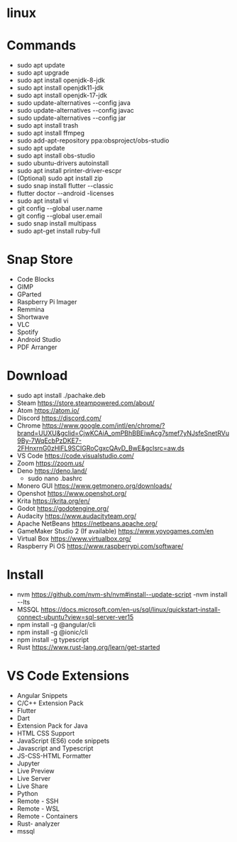 # linux

# Commands
- sudo apt update
- sudo apt upgrade
- sudo apt install openjdk-8-jdk
- sudo apt install openjdk11-jdk
- sudo apt install openjdk-17-jdk
- sudo update-alternatives --config java
- sudo update-alternatives --config javac
- sudo update-alternatives --config jar
- sudo apt install trash
- sudo apt install ffmpeg
- sudo add-apt-repository ppa:obsproject/obs-studio
- sudo apt update
- sudo apt install obs-studio
- sudo ubuntu-drivers autoinstall
- sudo apt install printer-driver-escpr
- (Optional) sudo apt install zip
- sudo snap install flutter --classic
- flutter doctor --android -licenses
- sudo apt install vi
- git config --global user.name
- git config --global user.email
- sudo snap install multipass
- sudo apt-get install ruby-full

# Snap Store
- Code Blocks
- GIMP
- GParted
- Raspberry Pi Imager
- Remmina
- Shortwave
- VLC
- Spotify
- Android Studio
- PDF Arranger

# Download
- sudo apt install ./pachake.deb
- Steam https://store.steampowered.com/about/
- Atom https://atom.io/
- Discord https://discord.com/
- Chrome https://www.google.com/intl/en/chrome/?brand=UUXU&gclid=CjwKCAiA_omPBhBBEiwAcg7smef7yNJsfeSnetRVu9By-7WqEcbPzDKE7-2FHnxrnG0zHlFL9SCIGRoCgxcQAvD_BwE&gclsrc=aw.ds
- VS Code https://code.visualstudio.com/
- Zoom https://zoom.us/
- Deno https://deno.land/
    - sudo nano .bashrc
- Monero GUI https://www.getmonero.org/downloads/
- Openshot https://www.openshot.org/
- Krita https://krita.org/en/
- Godot https://godotengine.org/
- Audacity https://www.audacityteam.org/
- Apache NetBeans https://netbeans.apache.org/
- GameMaker Studio 2 (If available) https://www.yoyogames.com/en
- Virtual Box https://www.virtualbox.org/
- Raspberry Pi OS https://www.raspberrypi.com/software/

# Install
- nvm https://github.com/nvm-sh/nvm#install--update-script
-nvm install --lts
- MSSQL https://docs.microsoft.com/en-us/sql/linux/quickstart-install-connect-ubuntu?view=sql-server-ver15
- npm install -g @angular/cli
- npm install -g @ionic/cli
- npm install -g typescript
- Rust https://www.rust-lang.org/learn/get-started

# VS Code Extensions
- Angular Snippets
- C/C++ Extension Pack
- Flutter
- Dart
- Extension Pack for Java
- HTML CSS Support
- JavaScript (ES6) code snippets
- Javascript and Typescript
- JS-CSS-HTML Formatter
- Jupyter
- Live Preview
- Live Server
- Live Share
- Python
- Remote - SSH
- Remote - WSL
- Remote - Containers
- Rust- analyzer
- mssql